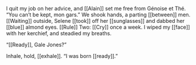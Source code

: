 I quit my job on her advice, and [[Alain]] set me free from Génoise et Thé. “You can’t be kept, mon gars.” We shook hands, a parting [[between]] men. [[Waiting]] outside, Selene [[took]] off her [[sunglasses]] and dabbed her [[blue]] almond eyes. [[Rule]] Two: [[Cry]] once a week. I wiped my [[face]] with her kerchief, and steadied my breaths.

“[[Ready]], Gale Jones?”

Inhale, hold, [[exhale]]. “I was born [[ready]].”